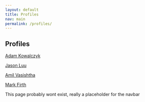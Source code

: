 ```yaml
---
layout: default
title: Profiles
nav: main
permalink: /profiles/
---
```


## Profiles

[Adam Kowalczyk](/adamkowalczyk/)  

[Jason Luu](/jasonluu/)

[Amil Vasishtha](/amilvasishtha/)

[Mark Firth](/markfirth/)

This page probably wont exist, really a placeholder for the navbar